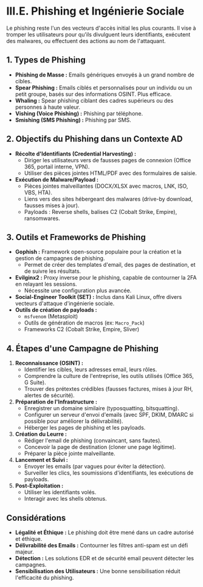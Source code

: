 # III.E. Phishing et Ingénierie Sociale

Le phishing reste l'un des vecteurs d'accès initial les plus courants. Il vise à tromper les utilisateurs pour qu'ils divulguent leurs identifiants, exécutent des malwares, ou effectuent des actions au nom de l'attaquant.

## 1. Types de Phishing

*   **Phishing de Masse :** Emails génériques envoyés à un grand nombre de cibles.
*   **Spear Phishing :** Emails ciblés et personnalisés pour un individu ou un petit groupe, basés sur des informations OSINT. Plus efficace.
*   **Whaling :** Spear phishing ciblant des cadres supérieurs ou des personnes à haute valeur.
*   **Vishing (Voice Phishing) :** Phishing par téléphone.
*   **Smishing (SMS Phishing) :** Phishing par SMS.

## 2. Objectifs du Phishing dans un Contexte AD

*   **Récolte d'Identifiants (Credential Harvesting) :**
    *   Diriger les utilisateurs vers de fausses pages de connexion (Office 365, portail interne, VPN).
    *   Utiliser des pièces jointes HTML/PDF avec des formulaires de saisie.
*   **Exécution de Malware/Payload :**
    *   Pièces jointes malveillantes (DOCX/XLSX avec macros, LNK, ISO, VBS, HTA).
    *   Liens vers des sites hébergeant des malwares (drive-by download, fausses mises à jour).
    *   Payloads : Reverse shells, balises C2 (Cobalt Strike, Empire), ransomwares.

## 3. Outils et Frameworks de Phishing

*   **Gophish :** Framework open-source populaire pour la création et la gestion de campagnes de phishing.
    *   Permet de créer des templates d'email, des pages de destination, et de suivre les résultats.
*   **Evilginx2 :** Proxy inverse pour le phishing, capable de contourner la 2FA en relayant les sessions.
    *   Nécessite une configuration plus avancée.
*   **Social-Engineer Toolkit (SET) :** Inclus dans Kali Linux, offre divers vecteurs d'attaque d'ingénierie sociale.
*   **Outils de création de payloads :**
    *   `msfvenom` (Metasploit)
    *   Outils de génération de macros (ex: `Macro_Pack`)
    *   Frameworks C2 (Cobalt Strike, Empire, Sliver)

## 4. Étapes d'une Campagne de Phishing

1.  **Reconnaissance (OSINT) :**
    *   Identifier les cibles, leurs adresses email, leurs rôles.
    *   Comprendre la culture de l'entreprise, les outils utilisés (Office 365, G Suite).
    *   Trouver des prétextes crédibles (fausses factures, mises à jour RH, alertes de sécurité).
2.  **Préparation de l'Infrastructure :**
    *   Enregistrer un domaine similaire (typosquatting, bitsquatting).
    *   Configurer un serveur d'envoi d'emails (avec SPF, DKIM, DMARC si possible pour améliorer la délivrabilité).
    *   Héberger les pages de phishing et les payloads.
3.  **Création du Leurre :**
    *   Rédiger l'email de phishing (convaincant, sans fautes).
    *   Concevoir la page de destination (cloner une page légitime).
    *   Préparer la pièce jointe malveillante.
4.  **Lancement et Suivi :**
    *   Envoyer les emails (par vagues pour éviter la détection).
    *   Surveiller les clics, les soumissions d'identifiants, les exécutions de payloads.
5.  **Post-Exploitation :**
    *   Utiliser les identifiants volés.
    *   Interagir avec les shells obtenus.

## Considérations
*   **Légalité et Éthique :** Le phishing doit être mené dans un cadre autorisé et éthique.
*   **Délivrabilité des Emails :** Contourner les filtres anti-spam est un défi majeur.
*   **Détection :** Les solutions EDR et de sécurité email peuvent détecter les campagnes.
*   **Sensibilisation des Utilisateurs :** Une bonne sensibilisation réduit l'efficacité du phishing. 